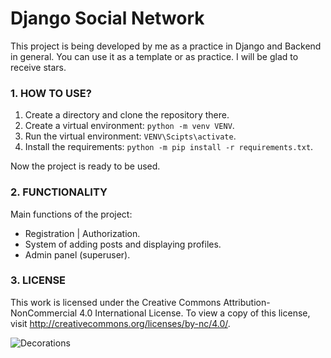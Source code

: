 # Django Social Network
 

This project is being developed by me as a practice in Django and Backend in general. You can use it as a template or as practice. I will be glad to receive stars.



### 1. HOW TO USE?

1. Create a directory and clone the repository there.
2. Create a virtual environment: `python -m venv VENV`.
3. Run the virtual environment: `VENV\Scipts\activate`.
4. Install the requirements: `python -m pip install -r requirements.txt`.

Now the project is ready to be used.



### 2. FUNCTIONALITY

Main functions of the project:
- Registration | Authorization.
- System of adding posts and displaying profiles.
- Admin panel (superuser).



### 3. LICENSE

This work is licensed under the Creative Commons Attribution-NonCommercial 4.0 International License. To view a copy of this license, visit http://creativecommons.org/licenses/by-nc/4.0/.

![Decorations](https://i.postimg.cc/26SXfCPq/mishi.jpg)
